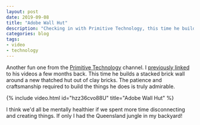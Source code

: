 ```yaml
---
layout: post
date: 2019-09-08
title: "Adobe Wall Hut"
description: "Checking in with Primitive Technology, this time he builds an adobe brick wall."
categories: blog
tags:
- video
- technology
---
```


Another fun one from the [Primitive Technology](https://www.youtube.com/channel/UCAL3JXZSzSm8AlZyD3nQdBA "Primitive Technology YouTube") channel. I [previously linked](/post/primitive-technology/ "Primitive Technology") to his videos a few months back. This time he builds a stacked brick wall around a new thatched hut out of clay bricks. The patience and craftsmanship required to build the things he does is truly admirable.

{% include video.html id="hzz36cvo88U" title="Adobe Wall Hut" %}

I think we'd all be mentally healthier if we spent more time disconnecting and creating things. If only I had the Queensland jungle in my backyard!
